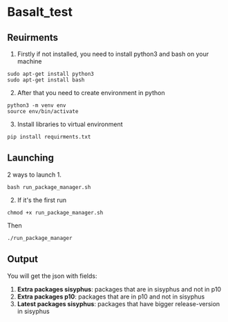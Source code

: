# Basalt_test
## Reuirments
1. Firstly if not installed, you need to install python3 and bash on your machine
```
sudo apt-get install python3
sudo apt-get install bash
```
2. After that you need to create environment in python
```
python3 -m venv env
source env/bin/activate
```
3. Install libraries to virtual environment
```
pip install requirments.txt
```
## Launching
2 ways to launch
1. 
```
bash run_package_manager.sh
```
2. If it's the first run
```
chmod +x run_package_manager.sh
```
Then
```
./run_package_manager
```
## Output
You will get the json with fields:
1) **Extra packages sisyphus**:
  packages that are in sisyphus and not in p10
2) **Extra packages p10**:
  packages that are in p10 and not in sisyphus
3) **Latest packages sisyphus**:
  packages that have bigger release-version in sisyphus


